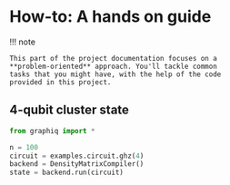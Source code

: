 # How-to: A hands on guide
!!! note

    This part of the project documentation focuses on a
    **problem-oriented** approach. You'll tackle common
    tasks that you might have, with the help of the code
    provided in this project.

## 4-qubit cluster state
``` py
from graphiq import *

n = 100
circuit = examples.circuit.ghz(4)
backend = DensityMatrixCompiler()
state = backend.run(circuit)
```